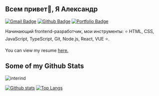 ## Всем привет👋, Я Александр
[![Gmail Badge](https://img.shields.io/badge/-interind@yandex.ru-c14438?style=flat&logo=Gmail&logoColor=white&link=mailto:interind@yandex.ru)](mailto:interind@yandex.ru) [![Github Badge](https://img.shields.io/badge/-interind-grey?style=flat&logo=github&logoColor=white&link=https://github.com/interind/)](https://www.github.com/interind/) [![Portfolio Badge](https://img.shields.io/badge/portfolio-web-blue?style=flat&link=https://interind.github.io/mesto//)](https://interind.github.io/mesto//) <p align='left'>Начинающий frontend-разработчик, мои инструменты: :star: HTML, CSS, JavaScript, TypeScript, Git, Node.js, React, VUE :star:.</p><p align='left'> You can view my resume <a href='https://hh.ru/resume/60e70619ff07ba85510039ed1f6b4235733337 ' target=_blank><u>here</u>.</a></p>
## Some of my Github Stats
<p align=left> <img src=https://komarev.com/ghpvc/?username=interind alt=interind /> </p>

[![Github stats](https://github-readme-stats.vercel.app/api?username=interind&show_icons=true&include_all_commits=true)](https://github.com/interind/github-readme-stats)
[![Top Langs](https://github-readme-stats.vercel.app/api/top-langs/?username=interind&layout=compact)](https://github.com/interind/github-readme-stats)
